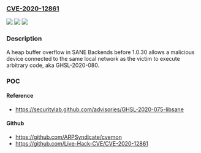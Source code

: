 ### [CVE-2020-12861](https://cve.mitre.org/cgi-bin/cvename.cgi?name=CVE-2020-12861)
![](https://img.shields.io/static/v1?label=Product&message=n%2Fa&color=blue)
![](https://img.shields.io/static/v1?label=Version&message=n%2Fa&color=blue)
![](https://img.shields.io/static/v1?label=Vulnerability&message=n%2Fa&color=brighgreen)

### Description

A heap buffer overflow in SANE Backends before 1.0.30 allows a malicious device connected to the same local network as the victim to execute arbitrary code, aka GHSL-2020-080.

### POC

#### Reference
- https://securitylab.github.com/advisories/GHSL-2020-075-libsane

#### Github
- https://github.com/ARPSyndicate/cvemon
- https://github.com/Live-Hack-CVE/CVE-2020-12861

